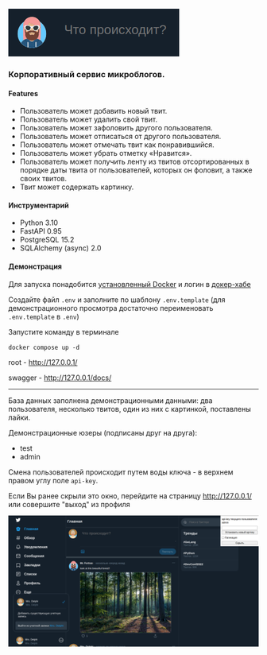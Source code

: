 ![img.png](msc/img.png)

### Корпоративный сервис микроблогов.

#### Features

* Пользователь может добавить новый твит.
* Пользователь может удалить свой твит.
* Пользователь может зафоловить другого пользователя.
* Пользователь может отписаться от другого пользователя.
* Пользователь может отмечать твит как понравившийся.
* Пользователь может убрать отметку «Нравится».
* Пользователь может получить ленту из твитов отсортированных в порядке даты твита от пользователей,
  которых он фоловит, а также своих твитов.
* Твит может содержать картинку.

#### Инструментарий

* Python 3.10
* FastAPI 0.95
* PostgreSQL 15.2
* SQLAlchemy (async) 2.0

#### Демонстрация

Для запуска понадобится [установленный Docker](https://docs.docker.com/engine/install/) и логин
в [докер-хабе](https://hub.docker.com/)

Создайте файл `.env` и заполните по шаблону `.env.template` (для демонстрационного просмотра
достаточно переименовать `.env.template` в `.env`)

Запустите команду в терминале

```shell
docker compose up -d
```

root - http://127.0.0.1/ 

swagger - http://127.0.0.1/docs/

---
База данных заполнена демонстрационными данными: два пользователя, несколько твитов, один из них с
картинкой, поставлены лайки.

Демонстрационные юзеры (подписаны друг на друга):

* test
* admin

Смена пользователей происходит путем воды ключа - в верхнем правом углу поле `api-key`.

Если Вы ранее скрыли это окно, перейдите на страницу http://127.0.0.1/ или совершите "выход" из
профиля

![img2.png](msc/img2.png)
